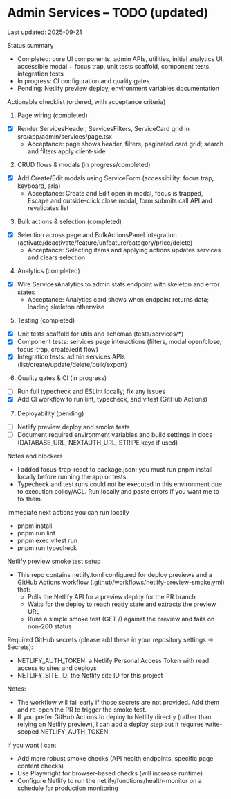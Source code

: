 # Admin Services – TODO (updated)

Last updated: 2025-09-21

Status summary
- Completed: core UI components, admin APIs, utilities, initial analytics UI, accessible modal + focus trap, unit tests scaffold, component tests, integration tests
- In progress: CI configuration and quality gates
- Pending: Netlify preview deploy, environment variables documentation

Actionable checklist (ordered, with acceptance criteria)

1) Page wiring (completed)
- [x] Render ServicesHeader, ServicesFilters, ServiceCard grid in src/app/admin/services/page.tsx
  - Acceptance: page shows header, filters, paginated card grid; search and filters apply client-side

2) CRUD flows & modals (in progress/completed)
- [x] Add Create/Edit modals using ServiceForm (accessibility: focus trap, keyboard, aria)
  - Acceptance: Create and Edit open in modal, focus is trapped, Escape and outside-click close modal, form submits call API and revalidates list

3) Bulk actions & selection (completed)
- [x] Selection across page and BulkActionsPanel integration (activate/deactivate/feature/unfeature/category/price/delete)
  - Acceptance: Selecting items and applying actions updates services and clears selection

4) Analytics (completed)
- [x] Wire ServicesAnalytics to admin stats endpoint with skeleton and error states
  - Acceptance: Analytics card shows when endpoint returns data; loading skeleton otherwise

5) Testing (completed)
- [x] Unit tests scaffold for utils and schemas (tests/services/*)
- [x] Component tests: services page interactions (filters, modal open/close, focus-trap, create/edit flow)
- [x] Integration tests: admin services APIs (list/create/update/delete/bulk/export)

6) Quality gates & CI (in progress)
- [ ] Run full typecheck and ESLint locally; fix any issues
- [x] Add CI workflow to run lint, typecheck, and vitest (GitHub Actions)

7) Deployability (pending)
- [ ] Netlify preview deploy and smoke tests
- [ ] Document required environment variables and build settings in docs (DATABASE_URL, NEXTAUTH_URL, STRIPE keys if used)

Notes and blockers
- I added focus-trap-react to package.json; you must run pnpm install locally before running the app or tests.
- Typecheck and test runs could not be executed in this environment due to execution policy/ACL. Run locally and paste errors if you want me to fix them.

Immediate next actions you can run locally
- pnpm install
- pnpm run lint
- pnpm exec vitest run
- pnpm run typecheck

Netlify preview smoke test setup
- This repo contains netlify.toml configured for deploy previews and a GitHub Actions workflow (.github/workflows/netlify-preview-smoke.yml) that:
  - Polls the Netlify API for a preview deploy for the PR branch
  - Waits for the deploy to reach ready state and extracts the preview URL
  - Runs a simple smoke test (GET /) against the preview and fails on non-200 status

Required GitHub secrets (please add these in your repository settings -> Secrets):
- NETLIFY_AUTH_TOKEN: a Netlify Personal Access Token with read access to sites and deploys
- NETLIFY_SITE_ID: the Netlify site ID for this project

Notes:
- The workflow will fail early if those secrets are not provided. Add them and re-open the PR to trigger the smoke test.
- If you prefer GitHub Actions to deploy to Netlify directly (rather than relying on Netlify preview), I can add a deploy step but it requires write-scoped NETLIFY_AUTH_TOKEN.

If you want I can:
- Add more robust smoke checks (API health endpoints, specific page content checks)
- Use Playwright for browser-based checks (will increase runtime)
- Configure Netlify to run the netlify/functions/health-monitor on a schedule for production monitoring
